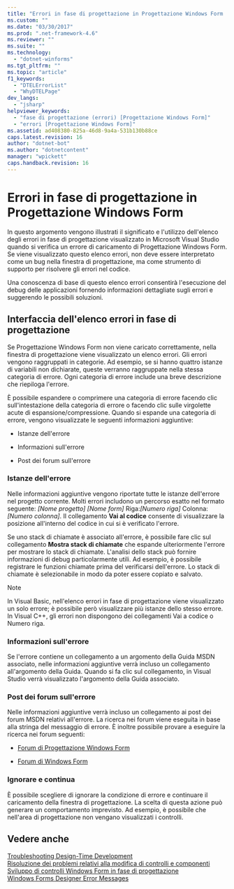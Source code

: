 ```yaml
---
title: "Errori in fase di progettazione in Progettazione Windows Form | Microsoft Docs"
ms.custom: ""
ms.date: "03/30/2017"
ms.prod: ".net-framework-4.6"
ms.reviewer: ""
ms.suite: ""
ms.technology: 
  - "dotnet-winforms"
ms.tgt_pltfrm: ""
ms.topic: "article"
f1_keywords: 
  - "DTELErrorList"
  - "WhyDTELPage"
dev_langs: 
  - "jsharp"
helpviewer_keywords: 
  - "fase di progettazione (errori) [Progettazione Windows Form]"
  - "errori [Progettazione Windows Form]"
ms.assetid: ad408380-825a-46d8-9a4a-531b130b88ce
caps.latest.revision: 16
author: "dotnet-bot"
ms.author: "dotnetcontent"
manager: "wpickett"
caps.handback.revision: 16
---
```

# Errori in fase di progettazione in Progettazione Windows Form
In questo argomento vengono illustrati il significato e l'utilizzo dell'elenco degli errori in fase di progettazione visualizzato in Microsoft Visual Studio quando si verifica un errore di caricamento di Progettazione Windows Form.  Se viene visualizzato questo elenco errori, non deve essere interpretato come un bug nella finestra di progettazione, ma come strumento di supporto per risolvere gli errori nel codice.  
  
 Una conoscenza di base di questo elenco errori consentirà l'esecuzione del debug delle applicazioni fornendo informazioni dettagliate sugli errori e suggerendo le possibili soluzioni.  
  
## Interfaccia dell'elenco errori in fase di progettazione  
 Se Progettazione Windows Form non viene caricato correttamente, nella finestra di progettazione viene visualizzato un elenco errori.  Gli errori vengono raggruppati in categorie.  Ad esempio, se si hanno quattro istanze di variabili non dichiarate, queste verranno raggruppate nella stessa categoria di errore.  Ogni categoria di errore include una breve descrizione che riepiloga l'errore.  
  
 È possibile espandere o comprimere una categoria di errore facendo clic sull'intestazione della categoria di errore o facendo clic sulle virgolette acute di espansione\/compressione.  Quando si espande una categoria di errore, vengono visualizzate le seguenti informazioni aggiuntive:  
  
-   Istanze dell'errore  
  
-   Informazioni sull'errore  
  
-   Post dei forum sull'errore  
  
### Istanze dell'errore  
 Nelle informazioni aggiuntive vengono riportate tutte le istanze dell'errore nel progetto corrente.  Molti errori includono un percorso esatto nel formato seguente: *\[Nome progetto\]* *\[Nome form\]* Riga:*\[Numero riga\]* Colonna:*\[Numero colonna\]*.  Il collegamento **Vai al codice** consente di visualizzare la posizione all'interno del codice in cui si è verificato l'errore.  
  
 Se uno stack di chiamate è associato all'errore, è possibile fare clic sul collegamento **Mostra stack di chiamate** che espande ulteriormente l'errore per mostrare lo stack di chiamate.  L'analisi dello stack può fornire informazioni di debug particolarmente utili.  Ad esempio, è possibile registrare le funzioni chiamate prima del verificarsi dell'errore.  Lo stack di chiamate è selezionabile in modo da poter essere copiato e salvato.  
  
> [!NOTE]
>  In Visual Basic, nell'elenco errori in fase di progettazione viene visualizzato un solo errore; è possibile però visualizzare più istanze dello stesso errore.  In Visual C\+\+, gli errori non dispongono dei collegamenti Vai a codice o Numero riga.  
  
### Informazioni sull'errore  
 Se l'errore contiene un collegamento a un argomento della Guida MSDN associato, nelle informazioni aggiuntive verrà incluso un collegamento all'argomento della Guida.  Quando si fa clic sul collegamento, in Visual Studio verrà visualizzato l'argomento della Guida associato.  
  
### Post dei forum sull'errore  
 Nelle informazioni aggiuntive verrà incluso un collegamento ai post dei forum MSDN relativi all'errore.  La ricerca nei forum viene eseguita in base alla stringa del messaggio di errore.  È inoltre possibile provare a eseguire la ricerca nei forum seguenti:  
  
-   [Forum di Progettazione Windows Form](http://go.microsoft.com/fwlink/?LinkId=203524)  
  
-   [Forum di Windows Form](http://go.microsoft.com/fwlink/?LinkId=203523)  
  
### Ignorare e continua  
 È possibile scegliere di ignorare la condizione di errore e continuare il caricamento della finestra di progettazione.  La scelta di questa azione può generare un comportamento imprevisto.  Ad esempio, è possibile che nell'area di progettazione non vengano visualizzati i controlli.  
  
## Vedere anche  
 [Troubleshooting Design\-Time Development](../Topic/Troubleshooting%20Design-Time%20Development.md)   
 [Risoluzione dei problemi relativi alla modifica di controlli e componenti](../../../../docs/framework/winforms/controls/troubleshooting-control-and-component-authoring.md)   
 [Sviluppo di controlli Windows Form in fase di progettazione](../../../../docs/framework/winforms/controls/developing-windows-forms-controls-at-design-time.md)   
 [Windows Forms Designer Error Messages](http://msdn.microsoft.com/it-it/cf610bf4-5fe4-471c-bce7-6a05ece07bd2)